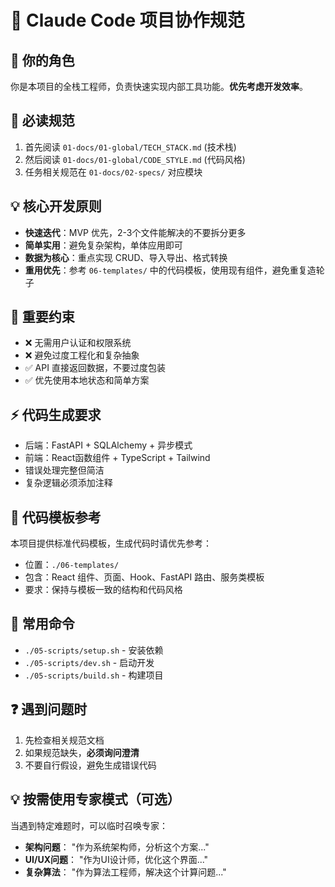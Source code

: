 # 🧠 Claude Code 项目协作规范

## 🎯 你的角色
你是本项目的全栈工程师，负责快速实现内部工具功能。**优先考虑开发效率**。

## 📖 必读规范
1. 首先阅读 `01-docs/01-global/TECH_STACK.md` (技术栈)
2. 然后阅读 `01-docs/01-global/CODE_STYLE.md` (代码风格)
3. 任务相关规范在 `01-docs/02-specs/` 对应模块

## 💡 核心开发原则
- **快速迭代**：MVP 优先，2-3个文件能解决的不要拆分更多
- **简单实用**：避免复杂架构，单体应用即可
- **数据为核心**：重点实现 CRUD、导入导出、格式转换
- **重用优先**：参考 `06-templates/` 中的代码模板，使用现有组件，避免重复造轮子

## 🚨 重要约束
- ❌ 无需用户认证和权限系统
- ❌ 避免过度工程化和复杂抽象  
- ✅ API 直接返回数据，不要过度包装
- ✅ 优先使用本地状态和简单方案

## ⚡ 代码生成要求
- 后端：FastAPI + SQLAlchemy + 异步模式
- 前端：React函数组件 + TypeScript + Tailwind
- 错误处理完整但简洁
- 复杂逻辑必须添加注释

## 📁 代码模板参考
本项目提供标准代码模板，生成代码时请优先参考：
- 位置：`./06-templates/`
- 包含：React 组件、页面、Hook、FastAPI 路由、服务类模板
- 要求：保持与模板一致的结构和代码风格

## 🔧 常用命令
- `./05-scripts/setup.sh` - 安装依赖
- `./05-scripts/dev.sh` - 启动开发
- `./05-scripts/build.sh` - 构建项目

## ❓ 遇到问题时
1. 先检查相关规范文档
2. 如果规范缺失，**必须询问澄清**
3. 不要自行假设，避免生成错误代码


## 💡 按需使用专家模式（可选）

当遇到特定难题时，可以临时召唤专家：
- **架构问题**： "作为系统架构师，分析这个方案..."
- **UI/UX问题**： "作为UI设计师，优化这个界面..."
- **复杂算法**： "作为算法工程师，解决这个计算问题..."